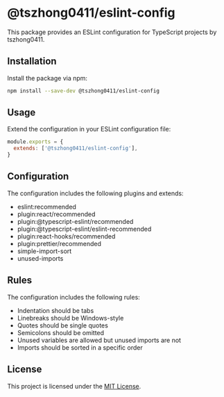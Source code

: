 # @tszhong0411/eslint-config

This package provides an ESLint configuration for TypeScript projects by tszhong0411.

## Installation

Install the package via npm:

```sh
npm install --save-dev @tszhong0411/eslint-config
```

## Usage

Extend the configuration in your ESLint configuration file:

```js
module.exports = {
  extends: ['@tszhong0411/eslint-config'],
}
```

## Configuration

The configuration includes the following plugins and extends:

- eslint:recommended
- plugin:react/recommended
- plugin:@typescript-eslint/recommended
- plugin:@typescript-eslint/eslint-recommended
- plugin:react-hooks/recommended
- plugin:prettier/recommended
- simple-import-sort
- unused-imports

## Rules

The configuration includes the following rules:

- Indentation should be tabs
- Linebreaks should be Windows-style
- Quotes should be single quotes
- Semicolons should be omitted
- Unused variables are allowed but unused imports are not
- Imports should be sorted in a specific order

## License

This project is licensed under the [MIT License](LICENSE).
